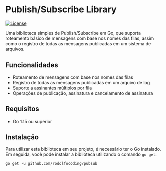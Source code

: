 # Publish/Subscribe Library

[![License](https://img.shields.io/badge/license-MIT-blue.svg)](LICENSE)

Uma biblioteca simples de Publish/Subscribe em Go, que suporta roteamento básico de mensagens com base nos nomes das filas, assim como o registro de todas as mensagens publicadas em um sistema de arquivos.

## Funcionalidades

- Roteamento de mensagens com base nos nomes das filas
- Registro de todas as mensagens publicadas em um arquivo de log
- Suporte a assinantes múltiplos por fila
- Operações de publicação, assinatura e cancelamento de assinatura

## Requisitos

- Go 1.15 ou superior

## Instalação

Para utilizar esta biblioteca em seu projeto, é necessário ter o Go instalado. Em seguida, você pode instalar a biblioteca utilizando o comando `go get`:

```shell
go get -u github.com/rodolfocoding/pubsub
```
